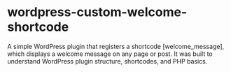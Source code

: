 # wordpress-custom-welcome-shortcode
A simple WordPress plugin that registers a shortcode [welcome_message], which displays a welcome message on any page or post. It was built to understand WordPress plugin structure, shortcodes, and PHP basics.

